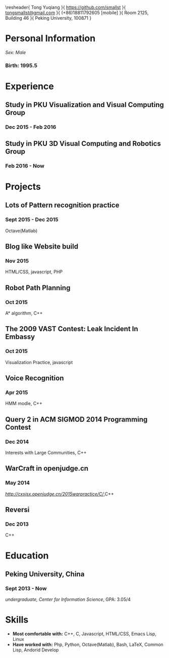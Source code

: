 \resheader{ Tong Yuqiang }{ https://github.com/smallst }{ tongsmallst@gmail.com }{ (+86)18811792605 [mobile] }{ Room 2125, Building 46 }{ Peking University, 100871 }

# Personal Information

*Sex: Male*

### Birth: 1995.5

# Experience

## Study in PKU Visualization and Visual Computing Group

### Dec 2015 - Feb 2016

## Study in PKU 3D Visual Computing and Robotics Group

### Feb 2016 - Now

# Projects

## Lots of Pattern recognition practice

### Sept 2015 - Dec 2015

Octave(Matlab)

## Blog like Website build

### Nov 2015

HTML/CSS, javascript, PHP

## Robot Path Planning

### Oct 2015

A\* algorithm, C++

## The 2009 VAST Contest: Leak Incident In Embassy

### Oct 2015

Visualization Practice, javascript

## Voice Recognition

### Apr 2015

HMM modle, C++

## Query 2 in ACM SIGMOD 2014 Programming Contest

### Dec 2014

Interests with Large Communities, C++

## WarCraft in openjudge.cn

### May 2014

*<http://cxsjsx.openjudge.cn/2015warpractice/C/>*,C++

## Reversi

### Dec 2013

C++

# Education

## Peking University, China

### Sept 2013 - Now

*undergraduate, Center for Information Science*, GPA: 3.05/4

# Skills

-   **Most comfortable with:** C++, C, Javascript, HTML/CSS, Emacs Lisp, Linux
-   **Have worked with:** Php, Python, Octave(Matlab), Bash, LaTeX, Common Lisp, Andorid Develop